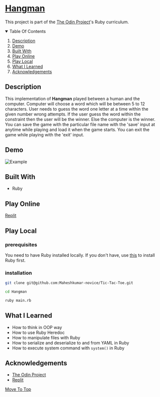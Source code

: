 # [Hangman](https://en.wikipedia.org/wiki/Hangman_(game))
This project is part of the [The Odin Project](https://www.theodinproject.com/paths/full-stack-ruby-on-rails/courses/ruby-programming/lessons/hangman)'s Ruby curriculum.

<details open="open">
  <summary>Table Of Contents</summary>
  <ol>
    <li>
      <a href="#description">Description</a>
    </li>
    <li>
      <a href="#demo">Demo</a>
    </li>
    <li>
      <a href="#built-with">Built With</a>
    </li>
    <li>
      <a href="#play-online">Play Online</a>
    </li>
    <li>
      <a href="#play-local">Play Local</a>
    </li>
    <li>
      <a href="#what-i-learned">What I Learned</a>
    </li>
     <li>
      <a href="#acknowledgements">Acknowledgements</a>
    </li>
  </ol>
</details>

## Description
  This implementation of **Hangman** played between a human and the computer. Computer will choose a word which will be between 5 to 12 characters. User needs to guess the word one letter at a time within the given number wrong attempts. If the user guess the word within the constraint then the user will be the winner. Else the computer is the winner. You can save the game with the particular file name with the 'save' input at anytime while playing and load it when the game starts. You can exit the game while playing with the 'exit' input.
  

## Demo
![Example](./assets/example.gif)
</br>

## Built With
* Ruby

## Play Online
[Replit](https://replit.com/@MaheshkumarP/Hangman)

## Play Local
### prerequisites
You need to have Ruby installed locally. If you don't have, use [this](https://www.theodinproject.com/paths/full-stack-ruby-on-rails/courses/ruby-programming/lessons/installing-ruby-ruby-programming) to install Ruby first.
### installation
```sh
git clone git@github.com:Maheshkumar-novice/Tic-Tac-Toe.git
```
```sh
cd Hangman
```
```sh
ruby main.rb
```

## What I Learned
* How to think in OOP way
* How to use Ruby Heredoc
* How to manipulate files with Ruby
* How to serialize and deserialize to and from YAML in Ruby
* How to execute system command with `system()` in Ruby

## Acknowledgements
* [The Odin Project](https://theodinproject.com)
* [Replit](https://replit.com)

[Move To Top](#hangman)

